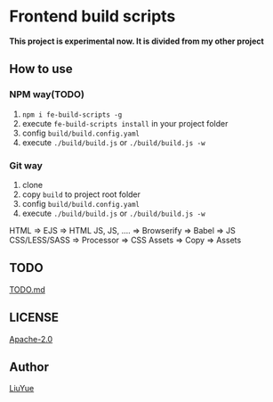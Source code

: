 # Frontend build scripts 

**This project is experimental now. It is divided from my other project**  

## How to use

### NPM way(TODO)

1. `npm i fe-build-scripts -g`
2. execute `fe-build-scripts install` in your project folder
3. config `build/build.config.yaml`
4. execute `./build/build.js` or `./build/build.js -w`

### Git way

1. clone
2. copy `build` to project root folder
3. config `build/build.config.yaml`
4. execute `./build/build.js` or `./build/build.js -w`

HTML => EJS => HTML
JS, JS, .... => Browserify => Babel => JS
CSS/LESS/SASS => Processor => CSS
Assets => Copy => Assets

## TODO

[TODO.md]()

## LICENSE

[Apache-2.0](LICENSE)

## Author

[LiuYue](https://github.com/hangxingliu)